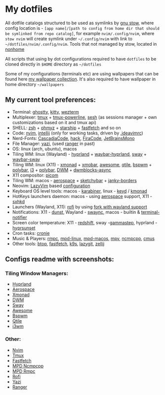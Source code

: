 # My dotfiles

All dotfile catalogs structured to be used as symlinks by [gnu stow](https://www.gnu.org/software/stow/), where config location is - `[app name]/[path to config from home dir that should be symlinked from repo catalog]`, for example `nvim/.config/nvim`,
where `stow nvim` will create symlink under `~/.config/nvim` with link to
`~/dotfiles/nvim/.config/nvim`. Tools that not managed by stow, located in [nonhome](nonhome)

All scripts that using by dot configurations required to have `dotfiles` to be cloned directly in `$HOME` directory as `~/dotfiles`

Some of my configurations (terminals etc) are using wallpapers that can be found here [my wallpaper collection](https://gitlab.com/Serhii.Dudar1/wallpapers).
It's also required to have wallpaper in home directory `~/wallpapers`

## My current tool preferences:
- Terminal: [ghostty](ghostty), [kitty](kitty), [wezterm](wezterm)
- Multiplexer: [tmux](tmux) + [tmux-powerline](tmux-powerline), [sesh](https://github.com/joshmedeski/sesh) (as sessions manager + own customizations based on it and tmux api)
- SHELL: [zsh](zsh) + [ohmyz](https://ohmyz.sh/) + [starship](https://starship.rs/) + [fastfetch](https://github.com/fastfetch-cli/fastfetch) and so on
- Code: [nvim](nvim), [intellij](idea) (only for working tasks, driven by [.ideavimrc](idea/.ideavimrc))
- Nerd-Fonts: [CascadiaCode](https://www.programmingfonts.org/#cascadia-code), [hack](https://www.programmingfonts.org/#hack), [FiraCode](https://www.programmingfonts.org/#firacode), [JetBrainsMono](https://www.programmingfonts.org/#jetbrainsmono)
- File Manager: [yazi](yazi), (used [ranger](ranger) in past)
- OS: linux (arch, ubuntu), macos
- Tiling WM: linux (Wayland) - [hyprland](hyprland) + [waybar-hyprland](waybar/.config/waybar/hyprland-config.jsonc), [sway](sway) + [waybar-sway](waybar/.config/waybar/sway-config.jsonc) 
- Tiling WM: linux (X11) - [xmonad](xmonad) + [xmobar](xmobar), [awesome](awesome), [qtile](qtile), [bspwm](bspwm) + [polybar](polybar), [i3](i3) + [polybar](polybar), [DWM](https://github.com/sergii-dudar/my-dwm) + [dwmblocks-async](suckless/dwmblocks-async)
- X11 compositor: [picom](picom)
- Tiling WM: macos - [aerospace](aerospace) + [sketchybar](sketchybar) + [janky-borders](janky-borders)
- Neovim: [LazyVim](https://www.lazyvim.org/) based [configuration](nvim/.config/nvim)
- Keyboard OS level tools: macos - [karabiner](karabiner), linux - [keyd](nonhome/keyd) / [kmonad](nonhome/kmonad)
- HotKeys launchers daemon: macos - using [aerospace](aerospace) support, X11 - [sxhkd](sxhkd)
- Launchers (Wayland, X11): [rofi](rofi) by using [fork with wayland support](https://github.com/in0ni/rofi-wayland)
- Notifications: X11 - [dunst](dunst), Wayland - [swaync](swaync), macos - builtin & [terminal-notifier](https://github.com/julienXX/terminal-notifier)
- Screen color temperature: X11 - [redshift](redshift), sway -[gammastep](gammastep), hyprland - [hyprsunset](hyprland/hypr/scripts/hyprsunset.runner)  
- Cron tasks: [cronie](cron) 
- Music & Players: [rmpc](mpd-config/rmpc), [mpd-linux](mpd-config/mpd), [mpd-macos](mpd-config/mpd-osx), [mpv](mpv), [ncmpcpp](mpd-config/ncmpcpp), [cmus](cmus)
- Other tools: [btop](btop), [fastfetch](fastfetch), [k9s](k9s), [lazygit](lazygit), [zellij](zellij)

## Configs readme with screenshots:

### Tiling Window Managers:
- [Hyprland](hyprland/README.md)
- [Aerospace](aerospace/.config/aerospace/README.md) 
- [Xmonad](xmonad/.config/xmonad/README.md)
- [DWM](suckless/DWM_README.md)
- [Sway](sway/.config/sway/README.md)
- [Awesome](awesome/.config/awesome/README.md) 
- [Bspwm](bspwm/.config/bspwm/README.md)
- [Qtile](qtile/.config/qtile/README.md)
- [i3wm](i3/.config/i3/README.md)

### Other:
- [Nvim](nvim/.config/README.md)
- [Tmux](tmux/README.md)
- [Fastfetch](fastfetch/.config/fastfetch/README.md)
- [MPD Ncmpcpp](mpd-config/ncmpcpp/README.md)
- [MPD Rmpc](mpd-config/rmpc/README.md)
- [Rofi](rofi/.config/rofi/README.md)
- [Yazi](yazi/.config/yazi/README.md)
- [Ranger](ranger/.config/ranger/README.md)
